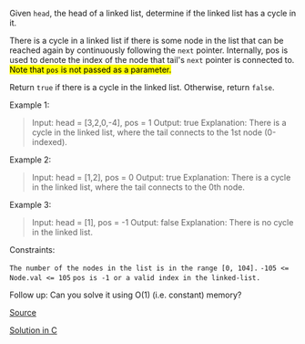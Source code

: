 Given `head`, the head of a linked list, determine if the linked list has a cycle in it.

There is a cycle in a linked list if there is some node in the list that can be reached again by continuously following the `next` pointer. Internally, pos is used to denote the index of the node that tail's `next` pointer is connected to. <mark>Note that `pos` is not passed as a parameter.</mark>

Return `true` if there is a cycle in the linked list. Otherwise, return `false`.

 

Example 1:

> Input: head = [3,2,0,-4], pos = 1
> Output: true
> Explanation: There is a cycle in the linked list, where the tail connects to the 1st node (0-indexed).

Example 2:

> Input: head = [1,2], pos = 0
> Output: true
> Explanation: There is a cycle in the linked list, where the tail connects to the 0th node.

Example 3:

> Input: head = [1], pos = -1
> Output: false
> Explanation: There is no cycle in the linked list.
 

Constraints:

`The number of the nodes in the list is in the range [0, 104].`
`-105 <= Node.val <= 105`
`pos is -1 or a valid index in the linked-list.`
 

Follow up: Can you solve it using O(1) (i.e. constant) memory?


[Source](https://leetcode.com/problems/linked-list-cycle/)

[Solution in C](00268.c)

